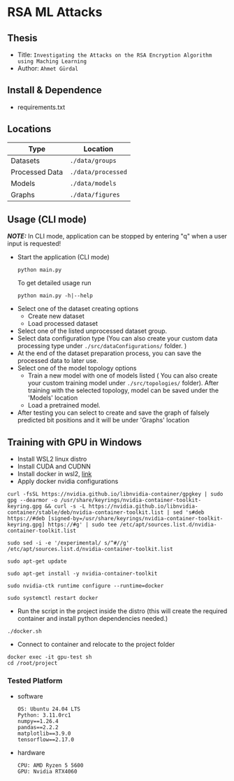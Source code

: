RSA ML Attacks
===
## Thesis
- Title:  `Investigating the Attacks on the RSA Encryption Algorithm using Maching Learning`
- Author:  `Ahmet Gürdal`
<!-- - Paper: [https://arxiv.org/abs/xx]() -->

## Install & Dependence
- requirements.txt

## Locations
| Type | Location |
| ---  | ---      |
| Datasets | `./data/groups` |
| Processed Data | `./data/processed` |
| Models | `./data/models` |
| Graphs | `./data/figures` |

## Usage (CLI mode)

**_NOTE:_** In CLI mode, application can be stopped by entering "q" when a user input is requested!
- Start the application (CLI mode)
  ```
  python main.py
  ```
  To get detailed usage run
  ```
  python main.py -h|--help
  ```
- Select one of the dataset creating options
  - Create new dataset
  - Load processed dataset
- Select one of the listed unprocessed dataset group.
- Select data configuration type (You can also create your custom data processing type under `./src/dataConfigurations/` folder. )
- At the end of the dataset preparation process, you can save the processed data to later use.
- Select one of the model topology options
  - Train a new model with one of models listed ( You can also create your custom training model under `./src/topologies/` folder). After training with the selected topology, model can be saved under the 'Models' location
  - Load a pretrained model.
- After testing you can select to create and save the graph of falsely predicted bit positions and it will be under 'Graphs' location

## Training with GPU in Windows
- Install WSL2 linux distro
- Install CUDA and CUDNN
- Install docker in wsl2, [link](https://docs.docker.com/engine/install/ubuntu/)
- Apply docker nvidia configurations
```
curl -fsSL https://nvidia.github.io/libnvidia-container/gpgkey | sudo gpg --dearmor -o /usr/share/keyrings/nvidia-container-toolkit-keyring.gpg && curl -s -L https://nvidia.github.io/libnvidia-container/stable/deb/nvidia-container-toolkit.list | sed 's#deb https://#deb [signed-by=/usr/share/keyrings/nvidia-container-toolkit-keyring.gpg] https://#g' | sudo tee /etc/apt/sources.list.d/nvidia-container-toolkit.list

sudo sed -i -e '/experimental/ s/^#//g' /etc/apt/sources.list.d/nvidia-container-toolkit.list

sudo apt-get update

sudo apt-get install -y nvidia-container-toolkit

sudo nvidia-ctk runtime configure --runtime=docker

sudo systemctl restart docker
```
- Run the script in the project inside the distro (this will create the required container and install python dependencies needed.)
```
./docker.sh
```
- Connect to container and relocate to the project folder
```
docker exec -it gpu-test sh
cd /root/project
```

<!-- ## Pretrained model
| Model | Download |
| ---     | ---   |
| Model-1 | [download]() |
| Model-2 | [download]() |
| Model-3 | [download]() |

## Code Details -->

### Tested Platform
- software
  ```
  OS: Ubuntu 24.04 LTS
  Python: 3.11.0rc1
  numpy==1.26.4
  pandas==2.2.2
  matplotlib==3.9.0
  tensorflow==2.17.0
  ```
- hardware
  ```
  CPU: AMD Ryzen 5 5600
  GPU: Nvidia RTX4060 
  ```
<!-- ### Hyper parameters
```
```
  
## License -->


